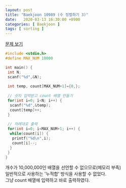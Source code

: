 ```yaml
---
layout: post
title: "Baekjoon 10989 (수 정렬하기 3)"
date:   2020-03-13 16:30:00 +0900
categories: [ Baekjoon ]
tags: [ sorting ]
---
```


[문제 보기][prob]  
<!-- more -->
```c++
#include <stdio.h>
#define MAX_NUM 10000

int main() {
 int N;
 scanf("%d",&N);
 
 int temp, count[MAX_NUM+1]={0,};
 
 // 숫자 입력받고 count 배열 만들기
 for(int i=0; i<N; i++) {
  scanf("%d",&temp);
  count[temp]++;
 }
 
 // 차례대로 출력
 for(int i=0; i<MAX_NUM+1; i++) {
  while(count[i]) {
   printf("%d\n",i);
   count[i]--;
  }
 }
}
```
개수가 10,000,000인 배열을 선언할 수 없으므로(메모리 부족)  
일반적으로 사용하는 '누적합' 방식을 사용할 수 없었다.  
그냥 count 배열에 입력하고 바로 출력하였다.




[prob]: https://www.acmicpc.net/problem/10989